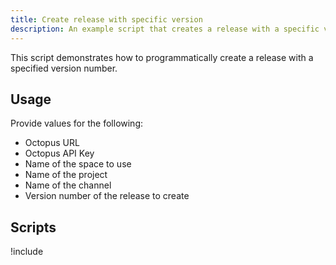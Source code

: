 ```yaml
---
title: Create release with specific version
description: An example script that creates a release with a specific version number.
---
```


This script demonstrates how to programmatically create a release with a specified version number.

## Usage
Provide values for the following:

- Octopus URL
- Octopus API Key
- Name of the space to use
- Name of the project
- Name of the channel
- Version number of the release to create

## Scripts

!include <create-release-with-version-scripts>